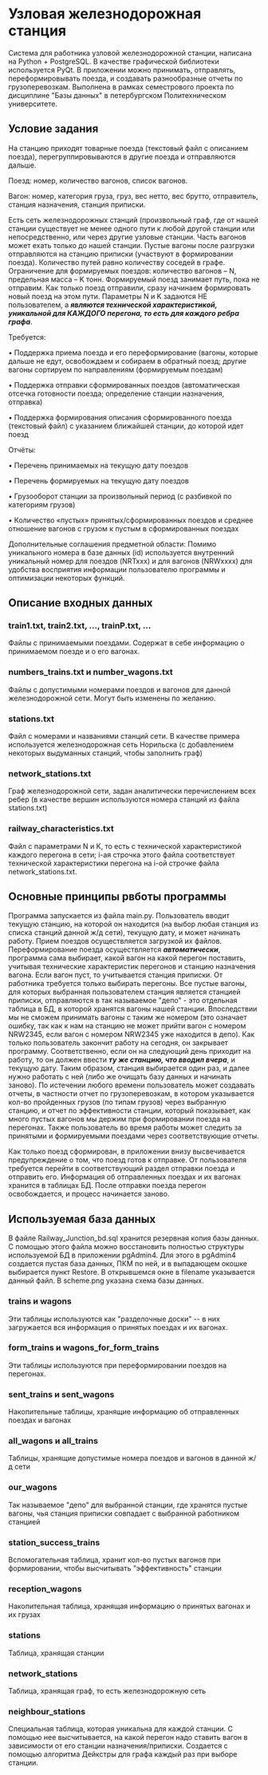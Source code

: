 # Узловая железнодорожная станция
Система для работника узловой железнодорожной станции, написана на Python + PostgreSQL. В качестве графической библиотеки используется PyQt. В приложении можно принимать, отправлять, переформировывать поезда, и создавать разнообразные отчеты по грузоперевозкам. Выполнена в рамках семестрового проекта по дисциплине "Базы данных" в петербургском Политехническом университете.
## Условие задания

На станцию приходят товарные поезда (текстовый файл с описанием поезда), 
перегруппировываются в другие поезда и отправляются дальше. 

Поезд: номер, количество вагонов, список вагонов. 

Вагон: номер, категория груза, груз, вес нетто, вес брутто, отправитель, станция назначения, станция приписки. 

Есть сеть железнодорожных станций (произвольный граф, где от нашей станции существует не менее одного пути к любой другой 
станции или непосредственно, или через другие узловые станции. Часть вагонов может ехать 
только до нашей станции. Пустые вагоны после разгрузки отправляются на станцию 
приписки (участвуют в формировании поезда). Количество путей равно количеству соседей в 
графе. Ограничение для формируемых поездов: количество вагонов – N, предельная масса – K
тонн. Формируемый поезд занимает путь, пока не отправим. Как только поезд отправили, 
сразу начинаем формировать новый поезд на этом пути. Параметры N и K задаются НЕ пользователем, а ***являются технической характеристикой, уникальной для КАЖДОГО перегона, 
то есть для каждого ребра графа***.

Требуется:

• Поддержка приема поезда и его переформирование (вагоны, которые дальше не едут, 
освобождаем и собираем в обратный поезд; другие вагоны сортируем по направлениям 
(формируемым поездам)

• Поддержка отправки сформированных поездов (автоматическая отсечка готовности 
поезда; определение станции назначения, отправка)

• Поддержка формирования описания сформированного поезда (текстовый файл) с 
указанием ближайшей станции, до которой идет поезд


Отчёты:

• Перечень принимаемых на текущую дату поездов

• Перечень формируемых на текущую дату поездов

• Грузооборот станции за произвольный период (с разбивкой по категориям грузов)

• Количество «пустых» принятых/сформированных поездов и среднее отношение вагонов 
с грузом к пустым в сформированных поездах


Дополнительные соглашения предметной области:
Помимо уникального номера в базе данных (id) используется внутренний уникальный номер 
для поездов (NRTxxx) и для вагонов (NRWxxxx) для удобства восприятия информации 
пользователю программы и оптимизации некоторых функций.

## Описание входных данных
### train1.txt, train2.txt, ..., trainP.txt, ...
Файлы с принимаемыми поездами. Содержат в себе информацию о принимаемом поезде и о его вагонах.
### numbers_trains.txt и number_wagons.txt
Файлы с допустимыми номерами поездов и вагонов для данной железнодорожной сети. Могут быть изменены по желанию.
### stations.txt
Файл с номерами и названиями станций сети. В качестве примера используется железнодорожная сеть Норильска (с добавлением некоторых выдуманных станций, чтобы заполнить граф)
### network_stations.txt
Граф железнодорожной сети, задан аналитически перечислением всех ребер (в качестве вершин используются номера станций из файла stations.txt)
### railway_characteristics.txt
Файл с параметрами N и K, то есть с технической характеристикой каждого перегона в сети; i-ая строчка этого файла соответствует технической характеристики перегона на i-ой строчке файла network_stations.txt.

## Основные принципы рвботы программы
Программа запускается из файла main.py. Пользователь вводит текущую станцию, на которой он находится (на выбор любая станция из списка станций данной ж/д сети), текущую дату, и может начинать работу. Прием поездов осуществляется загрузкой их файлов. Переформирование поезда осуществляется ***автоматически***, программа сама выбирает, какой вагон на какой перегон поставить, учитывая технические характеристик перегонов и станцию назначения вагона. Если вагон пуст, то учитывается станция приписки. От работника требуется только выбирать перегоны. Все пустые вагоны, для которых выбранная пользователем станция является станцией приписки, отправляются в так называемое "депо" - это отдельная таблица в БД, в которой хранятся вагоны нашей станции. Впоследствии мы не сможем принимать вагоны с таким же номером (это означает ошибку, так как к нам на станцию не может прийти вагон с номером NRW2345, если вагон с номером NRW2345 уже находится в депо). Как только пользователь закончит работу на сегодня, он закрывает программу. Соответственно, если он на следующий день приходит на работу, то он должен ввести ***ту же станцию, что вводил вчера***, и текущую дату. Таким образом, станция выбирается один раз, и далее нужно работать с ней (либо же очищать базу данных и начинать заново). По истечении любого времени пользователь может создавать отчеты, в частности отчет по грузоперевозкам, в котором указывается кол-во пройденных грузов (по типам грузов) через выбранную станцию, и отчет по эффективности станции, который показывает, как много пустых вагонов мы держим при формировании поезда на перегонах. Также пользователь во время работы может следить за принятыми и формируемыми поездами через соответствующие отчеты. 

Как только поезд сформирован, в приложении внизу высвечивается предупреждение о том, что поезд готов к отправке. От пользователя требуется перейти в соответствующий раздел отправки поезда и отправить его. Информация об отправленных поездах и их вагонах хранится в таблицах БД. После отправки поезда перегон освобождается, и процесс начинается заново.

## Используемая база данных
В файле Railway_Junction_bd.sql хранится резервная копия базы данных. С помощью этого файла можно восстановить полностью структуры используемой БД в приложении pgAdmin4. Для этого в pgAdmin4 создается пустая база данных, ПКМ по ней, и в выпадающем окошке выбирается пункт Restore. В открывшемся окне в filename указывается данный файл. В scheme.png указана схема базы данных.
### trains и wagons
Эти таблицы используются как "разделочные доски" -- в них загружается вся информация о принятых поездах и их вагонах.
### form_trains и wagons_for_form_trains
Эти таблицы используются при переформировании поездов на перегонах.
### sent_trains и sent_wagons
Накопительные таблицы, хранящие информацию об отправленных поездах и вагонах
### all_wagons и all_trains
Таблицы, хранящие допустимые номера поездов и вагонов в данной ж/д сети
### our_wagons
Так называемое "депо" для выбранной станции, где хранятся пустые вагоны, чья станция приписки совпадает с выбранной работником станцией
### station_success_trains
Вспомогательная таблица, хранит кол-во пустых вагонов при формировании, чтобы высчитывать "эффективность" станции
### reception_wagons
Накопительная таблица, хранящая информацию о принятых вагонах и их грузах
### stations
Таблица, хранящая станции
### network_stations
Таблица, хранящая граф, то есть железнодорожную сеть
### neighbour_stations
Специальная таблица, которая уникальна для каждой станции. С помощью нее высчитывается, на какой перегон надо ставить вагон в зависимости от его станции назначения/приписки. Создается с помощью алгоритма Дейкстры для графа каждый раз при выборе станции.

